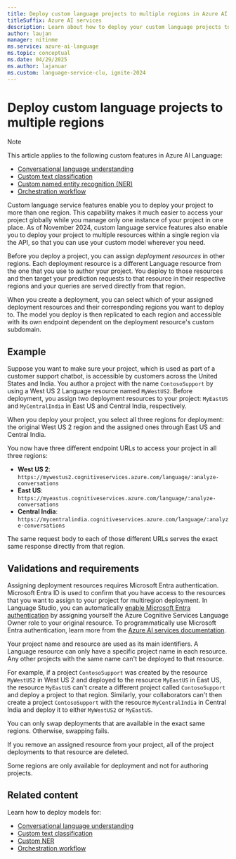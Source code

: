 ```yaml
---
title: Deploy custom language projects to multiple regions in Azure AI Language
titleSuffix: Azure AI services
description: Learn about how to deploy your custom language projects to multiple regions.
author: laujan
manager: nitinme
ms.service: azure-ai-language
ms.topic: conceptual
ms.date: 04/29/2025
ms.author: lajanuar
ms.custom: language-service-clu, ignite-2024
---
```


# Deploy custom language projects to multiple regions

> [!NOTE]
> This article applies to the following custom features in Azure AI Language:
>
> * [Conversational language understanding](../../conversational-language-understanding/overview.md)
> * [Custom text classification](../../custom-text-classification/overview.md)
> * [Custom named entity recognition (NER)](../../custom-named-entity-recognition/overview.md)
> * [Orchestration workflow](../../orchestration-workflow/overview.md)

Custom language service features enable you to deploy your project to more than one region. This capability makes it much easier to access your project globally while you manage only one instance of your project in one place. As of November 2024, custom language service features also enable you to deploy your project to multiple resources within a single region via the API, so that you can use your custom model wherever you need.

Before you deploy a project, you can assign *deployment resources* in other regions. Each deployment resource is a different Language resource from the one that you use to author your project. You deploy to those resources and then target your prediction requests to that resource in their respective regions and your queries are served directly from that region.

When you create a deployment, you can select which of your assigned deployment resources and their corresponding regions you want to deploy to. The model you deploy is then replicated to each region and accessible with its own endpoint dependent on the deployment resource's custom subdomain.

## Example

Suppose you want to make sure your project, which is used as part of a customer support chatbot, is accessible by customers across the United States and India. You author a project with the name `ContosoSupport` by using a West US 2 Language resource named `MyWestUS2`. Before deployment, you assign two deployment resources to your project: `MyEastUS` and `MyCentralIndia` in East US and Central India, respectively.

When you deploy your project, you select all three regions for deployment: the original West US 2 region and the assigned ones through East US and Central India.

You now have three different endpoint URLs to access your project in all three regions:

* **West US 2**: `https://mywestus2.cognitiveservices.azure.com/language/:analyze-conversations`
* **East US**: `https://myeastus.cognitiveservices.azure.com/language/:analyze-conversations`
* **Central India**: `https://mycentralindia.cognitiveservices.azure.com/language/:analyze-conversations`

The same request body to each of those different URLs serves the exact same response directly from that region.

## Validations and requirements

Assigning deployment resources requires Microsoft Entra authentication. Microsoft Entra ID is used to confirm that you have access to the resources that you want to assign to your project for multiregion deployment. In Language Studio, you can automatically [enable Microsoft Entra authentication](https://aka.ms/rbac-language) by assigning yourself the Azure Cognitive Services Language Owner role to your original resource. To programmatically use Microsoft Entra authentication, learn more from the [Azure AI services documentation](../../../authentication.md?source=docs&tabs=powershell&tryIt=true#authenticate-with-azure-active-directory).

Your project name and resource are used as its main identifiers. A Language resource can only have a specific project name in each resource. Any other projects with the same name can't be deployed to that resource.

For example, if a project `ContosoSupport` was created by the resource `MyWestUS2` in West US 2 and deployed to the resource `MyEastUS` in East US, the resource `MyEastUS` can't create a different project called `ContosoSupport` and deploy a project to that region. Similarly, your collaborators can't then create a project `ContosoSupport` with the resource `MyCentralIndia` in Central India and deploy it to either `MyWestUS2` or `MyEastUS`.

You can only swap deployments that are available in the exact same regions. Otherwise, swapping fails.

If you remove an assigned resource from your project, all of the project deployments to that resource are deleted.

Some regions are only available for deployment and not for authoring projects.

## Related content

Learn how to deploy models for:

* [Conversational language understanding](../../conversational-language-understanding/how-to/deploy-model.md)
* [Custom text classification](../../custom-text-classification/how-to/deploy-model.md)
* [Custom NER](../../custom-named-entity-recognition/how-to/deploy-model.md)
* [Orchestration workflow](../../orchestration-workflow/how-to/deploy-model.md)
